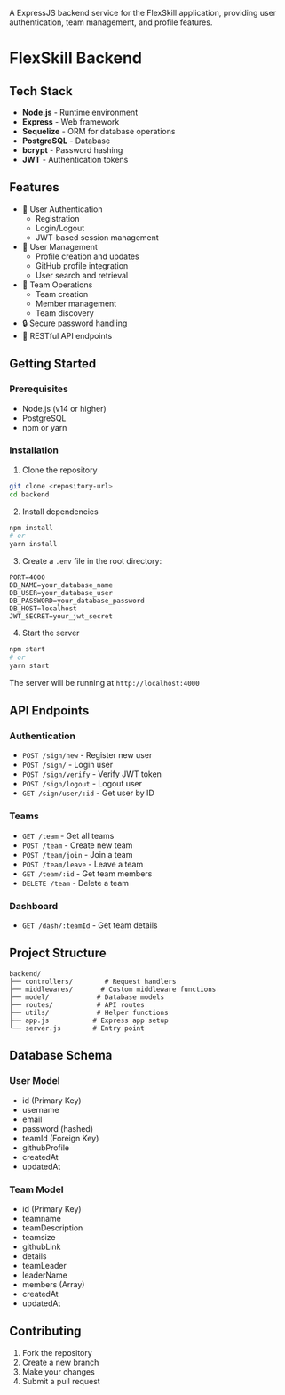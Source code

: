 A ExpressJS backend service for the FlexSkill application, providing user authentication, team management, and profile features.

# FlexSkill Backend

## Tech Stack

- **Node.js** - Runtime environment
- **Express** - Web framework
- **Sequelize** - ORM for database operations
- **PostgreSQL** - Database
- **bcrypt** - Password hashing
- **JWT** - Authentication tokens

## Features

- 🔐 User Authentication
  - Registration
  - Login/Logout
  - JWT-based session management
- 👥 User Management
  - Profile creation and updates
  - GitHub profile integration
  - User search and retrieval
- 🤝 Team Operations
  - Team creation
  - Member management
  - Team discovery
- 🔒 Secure password handling
- 🎯 RESTful API endpoints

## Getting Started

### Prerequisites

- Node.js (v14 or higher)
- PostgreSQL
- npm or yarn

### Installation

1. Clone the repository
```bash
git clone <repository-url>
cd backend
```

2. Install dependencies
```bash
npm install
# or
yarn install
```

3. Create a `.env` file in the root directory:
```env
PORT=4000
DB_NAME=your_database_name
DB_USER=your_database_user
DB_PASSWORD=your_database_password
DB_HOST=localhost
JWT_SECRET=your_jwt_secret
```

4. Start the server
```bash
npm start
# or
yarn start
```

The server will be running at `http://localhost:4000`

## API Endpoints

### Authentication
- `POST /sign/new` - Register new user
- `POST /sign/` - Login user
- `POST /sign/verify` - Verify JWT token
- `POST /sign/logout` - Logout user
- `GET /sign/user/:id` - Get user by ID

### Teams
- `GET /team` - Get all teams
- `POST /team` - Create new team
- `POST /team/join` - Join a team
- `POST /team/leave` - Leave a team
- `GET /team/:id` - Get team members
- `DELETE /team` - Delete a team

### Dashboard
- `GET /dash/:teamId` - Get team details

## Project Structure

```
backend/
├── controllers/        # Request handlers
├── middlewares/       # Custom middleware functions
├── model/            # Database models
├── routes/           # API routes
├── utils/            # Helper functions
├── app.js           # Express app setup
└── server.js        # Entry point
```

## Database Schema

### User Model
- id (Primary Key)
- username
- email
- password (hashed)
- teamId (Foreign Key)
- githubProfile
- createdAt
- updatedAt

### Team Model
- id (Primary Key)
- teamname
- teamDescription
- teamsize
- githubLink
- details
- teamLeader
- leaderName
- members (Array)
- createdAt
- updatedAt



## Contributing

1. Fork the repository
2. Create a new branch
3. Make your changes
4. Submit a pull request


